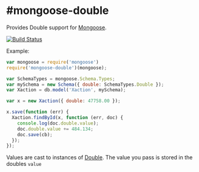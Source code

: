 #mongoose-double
===============

Provides Double support for [Mongoose](http://mongoosejs.com).

[![Build Status](https://secure.travis-ci.org/aheckmann/mongoose-long.png)](http://travis-ci.org/aheckmann/mongoose-double)

Example:

```js
var mongoose = require('mongoose')
require('mongoose-double')(mongoose);

var SchemaTypes = mongoose.Schema.Types;
var mySchema = new Schema({ double: SchemaTypes.Double });
var Xaction = db.model('Xaction', mySchema);

var x = new Xaction({ double: 47758.00 });

x.save(function (err) {
  Xaction.findById(x, function (err, doc) {
    console.log(doc.double.value);
    doc.double.value += 484.134;
    doc.save(cb);
  });
});
```

Values are cast to instances of [Double](https://github.com/mongodb/js-bson/blob/master/lib/bson/double.js). The value you pass is stored in the doubles `value` 